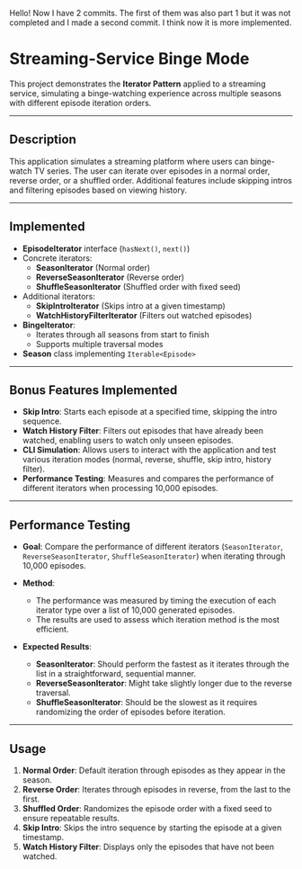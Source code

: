 Hello! Now I have 2 commits. The first of them was also part 1 but it was not completed and I made a second commit. I think now it is more implemented.

# Streaming-Service Binge Mode

This project demonstrates the **Iterator Pattern** applied to a streaming service, simulating a binge-watching experience across multiple seasons with different episode iteration orders.

---

## Description

This application simulates a streaming platform where users can binge-watch TV series. The user can iterate over episodes in a normal order, reverse order, or a shuffled order. Additional features include skipping intros and filtering episodes based on viewing history.

---

## Implemented

- **EpisodeIterator** interface (`hasNext()`, `next()`)
- Concrete iterators:
  - **SeasonIterator** (Normal order)
  - **ReverseSeasonIterator** (Reverse order)
  - **ShuffleSeasonIterator** (Shuffled order with fixed seed)
- Additional iterators:
  - **SkipIntroIterator** (Skips intro at a given timestamp)
  - **WatchHistoryFilterIterator** (Filters out watched episodes)
- **BingeIterator**:
  - Iterates through all seasons from start to finish
  - Supports multiple traversal modes
- **Season** class implementing `Iterable<Episode>`

---

## Bonus Features Implemented

- **Skip Intro**: Starts each episode at a specified time, skipping the intro sequence.
- **Watch History Filter**: Filters out episodes that have already been watched, enabling users to watch only unseen episodes.
- **CLI Simulation**: Allows users to interact with the application and test various iteration modes (normal, reverse, shuffle, skip intro, history filter).
- **Performance Testing**: Measures and compares the performance of different iterators when processing 10,000 episodes.

---

## Performance Testing

- **Goal**: Compare the performance of different iterators (`SeasonIterator`, `ReverseSeasonIterator`, `ShuffleSeasonIterator`) when iterating through 10,000 episodes.
- **Method**: 
    - The performance was measured by timing the execution of each iterator type over a list of 10,000 generated episodes.
    - The results are used to assess which iteration method is the most efficient.

- **Expected Results**:
    - **SeasonIterator**: Should perform the fastest as it iterates through the list in a straightforward, sequential manner.
    - **ReverseSeasonIterator**: Might take slightly longer due to the reverse traversal.
    - **ShuffleSeasonIterator**: Should be the slowest as it requires randomizing the order of episodes before iteration.

---

## Usage

1. **Normal Order**: Default iteration through episodes as they appear in the season.
2. **Reverse Order**: Iterates through episodes in reverse, from the last to the first.
3. **Shuffled Order**: Randomizes the episode order with a fixed seed to ensure repeatable results.
4. **Skip Intro**: Skips the intro sequence by starting the episode at a given timestamp.
5. **Watch History Filter**: Displays only the episodes that have not been watched.
